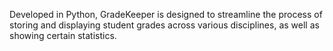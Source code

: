 Developed in Python, GradeKeeper is designed to streamline the process of storing and displaying student grades across various disciplines, as well as showing certain statistics.
